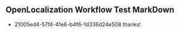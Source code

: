 ## OpenLocalization Workflow Test MarkDown
* 21005ed4-57f4-41e6-b4f6-1d336d24e508 thanks!

<!--HONumber=Sep16_HO1-->


